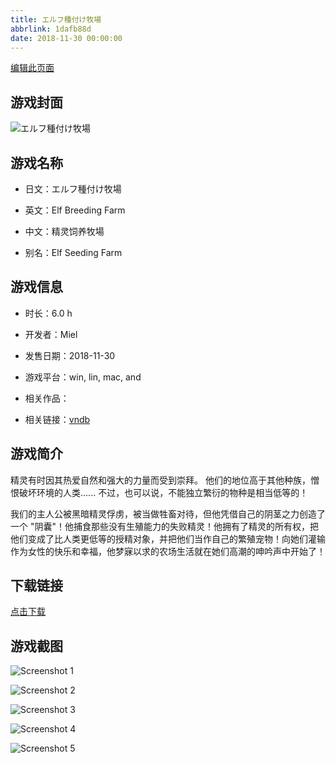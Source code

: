 ```yaml
---
title: エルフ種付け牧場
abbrlink: 1dafb88d
date: 2018-11-30 00:00:00
---
```

[编辑此页面](https://github.com/ACG-3/ADV3-source/blob/main/source/_posts/games/%E3%82%A8%E3%83%AB%E3%83%95%E7%A8%AE%E4%BB%98%E3%81%91%E7%89%A7%E5%A0%B4.md)

## 游戏封面

![エルフ種付け牧場](https://pan.timero.xyz/d/onedrive/img_lib_001/%E3%82%A8%E3%83%AB%E3%83%95%E7%A8%AE%E4%BB%98%E3%81%91%E7%89%A7%E5%A0%B4_cover.avif)


## 游戏名称

- 日文：エルフ種付け牧場
- 英文：Elf Breeding Farm
- 中文：精灵饲养牧場

- 别名：Elf Seeding Farm


## 游戏信息

- 时长：6.0 h
- 开发者：Miel
- 发售日期：2018-11-30
- 游戏平台：win, lin, mac, and
- 相关作品：

- 相关链接：[vndb](https://vndb.org/v24555)


## 游戏简介

精灵有时因其热爱自然和强大的力量而受到崇拜。
他们的地位高于其他种族，憎恨破坏环境的人类......
不过，也可以说，不能独立繁衍的物种是相当低等的！

我们的主人公被黑暗精灵俘虏，被当做牲畜对待，但他凭借自己的阴茎之力创造了一个 "阴囊"！他捕食那些没有生殖能力的失败精灵！他拥有了精灵的所有权，把他们变成了比人类更低等的授精对象，并把他们当作自己的繁殖宠物！向她们灌输作为女性的快乐和幸福，他梦寐以求的农场生活就在她们高潮的呻吟声中开始了！



## 下载链接

[点击下载](https://pan.timero.xyz/onedrive/adv_lib_001/%E3%82%A8%E3%83%AB%E3%83%95%E7%A8%AE%E4%BB%98%E3%81%91%E7%89%A7%E5%A0%B4)


## 游戏截图


![Screenshot 1](https://pan.timero.xyz/d/onedrive/img_lib_001/%E3%82%A8%E3%83%AB%E3%83%95%E7%A8%AE%E4%BB%98%E3%81%91%E7%89%A7%E5%A0%B4_Screenshot_1.avif)

![Screenshot 2](https://pan.timero.xyz/d/onedrive/img_lib_001/%E3%82%A8%E3%83%AB%E3%83%95%E7%A8%AE%E4%BB%98%E3%81%91%E7%89%A7%E5%A0%B4_Screenshot_2.avif)

![Screenshot 3](https://pan.timero.xyz/d/onedrive/img_lib_001/%E3%82%A8%E3%83%AB%E3%83%95%E7%A8%AE%E4%BB%98%E3%81%91%E7%89%A7%E5%A0%B4_Screenshot_3.avif)

![Screenshot 4](https://pan.timero.xyz/d/onedrive/img_lib_001/%E3%82%A8%E3%83%AB%E3%83%95%E7%A8%AE%E4%BB%98%E3%81%91%E7%89%A7%E5%A0%B4_Screenshot_4.avif)

![Screenshot 5](https://pan.timero.xyz/d/onedrive/img_lib_001/%E3%82%A8%E3%83%AB%E3%83%95%E7%A8%AE%E4%BB%98%E3%81%91%E7%89%A7%E5%A0%B4_Screenshot_5.avif)

